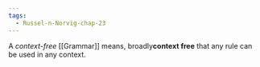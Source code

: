 ```yaml
---
tags:
  - Russel-n-Norvig-chap-23
---
```

A *context-free* [[Grammar]] means, broadly**context free** that any rule can be used in any context.